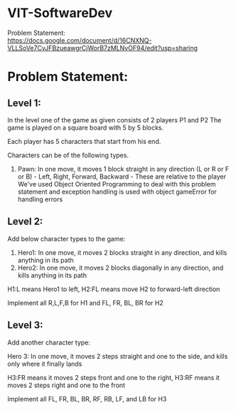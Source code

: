 # VIT-SoftwareDev

Problem Statement:  
https://docs.google.com/document/d/16CNXNQ-VLLSoVe7CvJFBzueawgrCjWorB7zMLNvOF94/edit?usp=sharing

# Problem Statement:

## Level 1:

In the level one of the game as given consists of 2 players P1 and P2 The game is played on a square board with 5 by 5 blocks.

Each player has 5 characters that start from his end.

Characters can be of the following types.
1. Pawn:	In one move, it moves 1 block straight in any direction (L or R or F or B) - Left, Right, Forward, Backward - These are relative to the player
We've used Object Oriented Programming to deal with this problem statement and exception handling is used with object gameError for handling errors


## Level 2:

Add below character types to the game:

1. Hero1:	In one move, it moves 2 blocks straight in any direction, and kills anything in its path
2. Hero2:	In one move, it moves 2 blocks diagonally in any direction, and kills anything in its path

H1:L means Hero1 to left, H2:FL means move H2 to forward-left direction

Implement all R,L,F,B for H1 and FL, FR, BL, BR for H2

## Level 3:

Add another character type:

Hero 3: In one move, it moves 2 steps straight and one to the side, and kills only where it finally lands

H3:FR means it moves 2 steps front and one to the right,
H3:RF means it moves 2 steps right and one to the front

Implement all FL, FR, BL, BR, RF, RB, LF, and LB for H3


